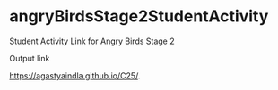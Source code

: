 # angryBirdsStage2StudentActivity
Student Activity Link for Angry Birds Stage 2


Output link


https://agastyaindla.github.io/C25/.
